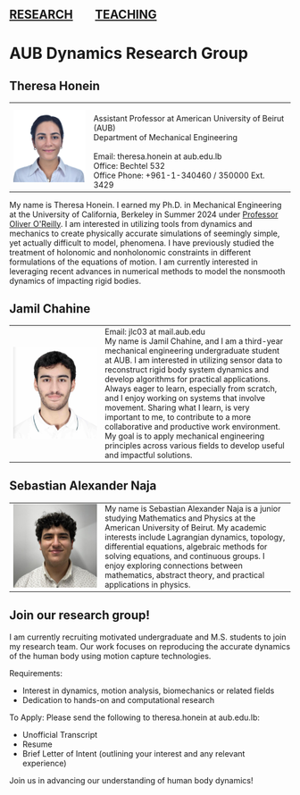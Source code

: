 [RESEARCH](publications)        [TEACHING](teaching.md)
---

# AUB Dynamics Research Group

## Theresa Honein

<table style="border-collapse: collapse; border: none;">
  <tr style="border: none;">
    <td style="border: none;"><img src="headshots/theresahonein31072024.jpg" width="150"></td>
    <td style="border: none;"><br>Assistant Professor at American University of Beirut (AUB)<br>
        Department of Mechanical Engineering<br><br>
        Email: theresa.honein at aub.edu.lb<br>
        Office: Bechtel 532<br>
        Office Phone: +961-1-340460 / 350000  Ext. 3429</td>
  </tr>
</table>

My name is Theresa Honein. I earned my Ph.D. in Mechanical Engineering at the University of California, Berkeley in Summer 2024 under [Professor Oliver O'Reilly](https://me.berkeley.edu/people/oliver-m-oreilly). I am interested in utilizing tools from dynamics and mechanics to create physically accurate simulations of seemingly simple, yet actually difficult to model, phenomena. I have previously studied the treatment of holonomic and nonholonomic constraints in different formulations of the equations of motion. I am currently interested in leveraging recent advances in numerical methods to model the nonsmooth dynamics of impacting rigid bodies.

## Jamil Chahine

<table style="border-collapse: collapse; border: none;">
  <tr style="border: none;">
    <td style="border: none;">
      <div style="width: 150px;">
        <img src="headshots/jamil_chahine.jpg" width="150">
      </div>
    </td>
    <td style="border: none;">
      Email: jlc03 at mail.aub.edu <br>
       My name is Jamil Chahine, and I am a third-year mechanical engineering undergraduate student at AUB. I am interested in utilizing sensor data to reconstruct rigid body system dynamics and develop algorithms for practical applications. Always eager to learn, especially from scratch, and I enjoy working on systems that involve movement. Sharing what I learn, is very important to me, to contribute to a more collaborative and productive work environment. My goal is to apply mechanical engineering principles across various fields to develop useful and impactful solutions.
    </td>
  </tr>
</table>

## Sebastian Alexander Naja

<table style="border-collapse: collapse; border: none;">
  <tr style="border: none;">
    <td style="border: none;">
      <div style="width: 150px;">
        <img src="headshots/sebastian_naja.jpeg" width="150">
      </div>
    </td>
    <td style="border: none;">
      My name is Sebastian Alexander Naja is a junior studying Mathematics and Physics at the American University of Beirut. My academic interests include Lagrangian dynamics, topology, differential equations, algebraic methods for solving equations, and continuous groups. I enjoy exploring connections between mathematics, abstract theory, and practical applications in physics.
    </td>
  </tr>
</table>



## Join our research group!

I am currently recruiting motivated undergraduate and M.S. students to join my research team. Our work focuses on reproducing the accurate dynamics of the human body using motion capture technologies.

Requirements:

- Interest in dynamics, motion analysis, biomechanics or related fields
- Dedication to hands-on and computational research

To Apply:
Please send the following to theresa.honein at aub.edu.lb:

- Unofficial Transcript
- Resume
- Brief Letter of Intent (outlining your interest and any relevant experience)

Join us in advancing our understanding of human body dynamics!